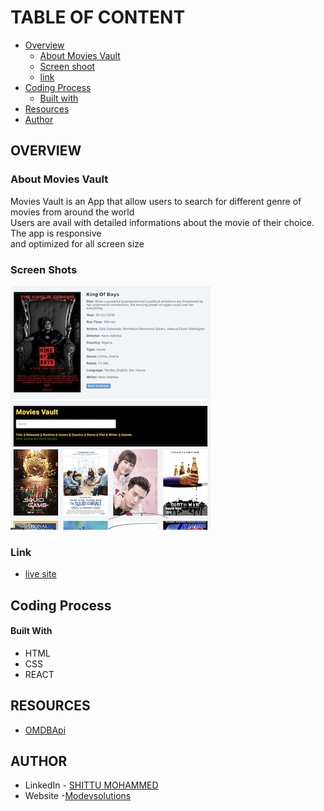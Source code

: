 # TABLE OF CONTENT
- [Overview](https://github.com/modevsolutions/MOVIES-VAULT/#overview)
  - [About Movies Vault](https://github.com/modevsolutions/MOVIES-VAULT/#about-MOVIES-VAULT)
  - [Screen shoot](https://github.com/modevsolutions/MOVIES-VAULT/#screen-shots)
  - [link](https://github.com/modevsolutions/MOVIES-VAULT/#link)
- [Coding Process](https://github.com/modevsolutions/MOVIES-VAULT/#coding-process)
  - [Built with](https://github.com/modevsolutions/MOVIES-VAULT/#built-with)
- [Resources](https://github.com/modevsolutions/MOVIES-VAULT/#resources)
- [Author](https://github.com/modevsolutions/MOVIES-VAULT/#author)
## OVERVIEW
### About Movies Vault
Movies Vault is an App that allow users to search for different genre of movies from around the world  
Users are avail with detailed informations about the movie of their choice. The app is responsive  
and optimized for all screen size
### Screen Shots
![Movie screenshot](https://github.com/modevsolutions/MOVIES-VAULT/blob/main/src/movie-1.png) ![ MOVIE screenshot](https://github.com/modevsolutions/MOVIES-VAULT/blob/main/src/movie-2.png)
### Link
- [live site](https://movies-vault.netlify.app/)
## Coding Process
#### Built With
- HTML
- CSS 
- REACT
## RESOURCES
- [OMDBApi](http://www.omdbapi.com/)
## AUTHOR
- LinkedIn - [SHITTU MOHAMMED](https://www.linkedin.com/in/mohammed-shittu-b8ab4365/)
- Website -[Modevsolutions](https://www.modevsolutions.com)
